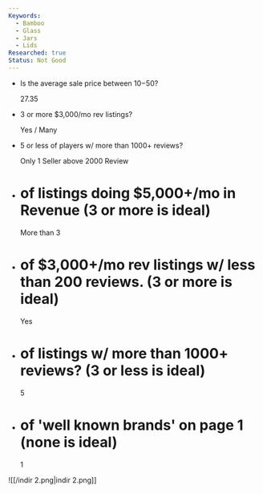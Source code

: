 ```yaml
---
Keywords:
  - Bamboo
  - Glass
  - Jars
  - Lids
Researched: true
Status: Not Good
---
```

- Is the average sale price between $10-$50?
    
    27.35
    

- 3 or more $3,000/mo rev listings?
    
    Yes / Many
    

- 5 or less of players w/ more than 1000+ reviews?
    
    Only 1 Seller above 2000 Review
    

- # of listings doing $5,000+/mo in Revenue (3 or more is ideal)
    
    More than 3
    

- # of $3,000+/mo rev listings w/ less than 200 reviews. (3 or more is ideal)
    
    Yes
    

- # of listings w/ more than 1000+ reviews? (3 or less is ideal)
    
    5
    

- # of 'well known brands' on page 1 (none is ideal)
    
    1
    

![[/indir 2.png|indir 2.png]]